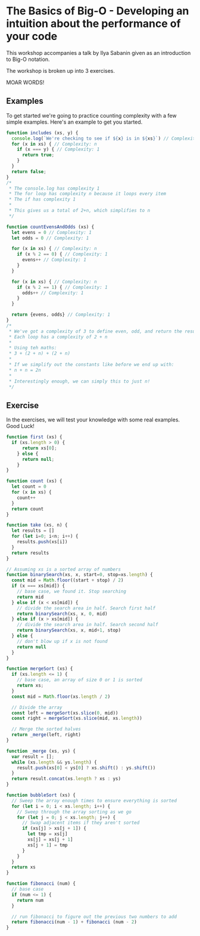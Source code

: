 # The Basics of Big-O - Developing an intuition about the performance of your code

This workshop accompanies a talk by Ilya Sabanin given as an introduction to Big-O notation.

The workshop is broken up into 3 exercises.

MOAR WORDS!

## Examples
To get started we're going to practice counting complexity with a few simple examples. Here's an example to get you started.

```javascript
function includes (xs, y) {
  console.log(`We're checking to see if ${x} is in ${xs}`) // Complexity: 1
  for (x in xs) { // Complexity: n
    if (x === y) { // Complexity: 1
      return true;
    }
  }
  return false;
}
/*
 * The console.log has complexity 1
 * The for loop has complexity n because it loops every item
 * The if has complexity 1
 *
 * This gives us a total of 2+n, which simplifies to n
 */
```

```javascript
function countEvensAndOdds (xs) {
  let evens = 0 // Complexity: 1
  let odds = 0 // Complexity: 1

  for (x in xs) { // Complexity: n
    if (x % 2 == 0) { // Complexity: 1
      evens++ // Complexity: 1
    }
  }

  for (x in xs) { // Complexity: n
    if (x % 2 == 1) { // Complexity: 1
      odds++ // Complexity: 1
    }
  }

  return {evens, odds} // Complexity: 1
}
/*
 * We've got a complexity of 3 to define even, odd, and return the results
 * Each loop has a complexity of 2 + n
 *
 * Using teh maths:
 * 3 + (2 + n) + (2 + n)
 *
 * If we simplify out the constants like before we end up with:
 * n + n = 2n
 *
 * Interestingly enough, we can simply this to just n!
 */
```

## Exercise
In the exercises, we will test your knowledge with some real examples. Good Luck!

```javascript
function first (xs) {
  if (xs.length > 0) {
      return xs[0];
    } else {
      return null;
    }
}
```

```javascript
function count (xs) {
  let count = 0
  for (x in xs) {
    count++
  }
  return count
}
```

```javascript
function take (xs, n) {
  let results = []
  for (let i=0; i<n; i++) {
    results.push(xs[i])
  }
  return results
}
```

```javascript
// Assuming xs is a sorted array of numbers
function binarySearch(xs, x, start=0, stop=xs.length) {
  const mid = Math.floor((start + stop) / 2)
  if (x === xs[mid]) {
    // base case, we found it. Stop searching
    return mid
  } else if (x < xs[mid]) {
    // divide the search area in half. Search first half
    return binarySearch(xs, x, 0, mid)
  } else if (x > xs[mid]) {
    // divide the search area in half. Search second half
    return binarySearch(xs, x, mid+1, stop)
  } else {
    // don't blow up if x is not found
    return null
  }
}
```

```javascript
function mergeSort (xs) {
  if (xs.length <= 1) {
    // base case, an array of size 0 or 1 is sorted
    return xs;
  }
  const mid = Math.floor(xs.length / 2)

  // Divide the array
  const left = mergeSort(xs.slice(0, mid))
  const right = mergeSort(xs.slice(mid, xs.length))

  // Merge the sorted halves
  return _merge(left, right)
}

function _merge (xs, ys) {
  var result = [];
  while (xs.length && ys.length) {
    result.push(xs[0] < ys[0] ? xs.shift() : ys.shift())
  }
  return result.concat(xs.length ? xs : ys)
}
```

```javascript
function bubbleSort (xs) {
  // Sweep the array enough times to ensure everything is sorted
  for (let i = 0; i < xs.length; i++) {
    // Sweep through the array sorting as we go
    for (let j = 0; j < xs.length; j++) {
      // Swap adjacent items if they aren't sorted
      if (xs[j] > xs[j + 1]) {
        let tmp = xs[j]
        xs[j] = xs[j + 1]
        xs[j + 1] = tmp
      }
    }
  }
  return xs
}
```

```javascript
function fibonacci (num) {
  // base case
  if (num <= 1) {
    return num
  }

  // run fibonacci to figure out the previous two numbers to add
  return fibonacci(num - 1) + fibonacci (num - 2)
}
```
